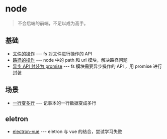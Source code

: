 # node

> 不会后端的前端，不足以成为高手。

## 基础

- [文件的操作](./base/fs-operate.md) --- fs 对文件进行操作的  API
- [路径的操作](./base/path-url.md) --- node 中的 path 和 url 模块，解决路径问题
- [异步 API 封装为 promise](./base/fs-read-promise.md) --- fs 模块需要异步操作的 API ，用 promise 进行封装

## 场景

- [一行变多行](./one-column-to-multi-line.md) --- 记事本的一行数据变成多行

## eletron

- [electron-vue](./electron-vue.md) --- eletron 与 vue 的结合，尝试学习失败

